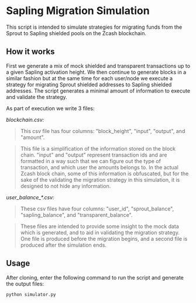 # Sapling Migration Simulation

This script is intended to simulate strategies for migrating funds from the
Sprout to Sapling shielded pools on the Zcash blockchain.

## How it works

First we generate a mix of mock shielded and transparent transactions up to a
given Sapling activation height. We then continue to generate blocks in a
similar fashion but at the same time for each user/node we execute a strategy
for migrating Sprout shielded addresses to Sapling shielded addresses.
The script generates a minimal amount of information to execute and validate
the strategy.

As part of execution we write 3 files:

*blockchain.csv:*

>This csv file has four columns: "block_height", "input", "output", and
"amount".

>This file is a simplification of the information stored on the block chain.
"input" and "output" represent transaction ids and are formatted in a way
such that we can figure out the type of transaction, and which user the
amounts belongs to. In the actual Zcash block chain, some of this
information is obfuscated, but for the sake of the validating the migration
strategy in this simulation, it is designed to not hide any information.

*user\_balance\_\*.csv:*

>These csv files have four columns: "user_id", "sprout_balance",
"sapling_balance", and "transparent_balance".

>These files are intended to provide some insight to the mock data which is
generated, and to aid in validating the migration strategy. One file is
produced before the migration begins, and a second file is produced after
the simulation ends.

## Usage

After cloning, enter the following command to run the script and generate the
output files:

```
python simulator.py
```
